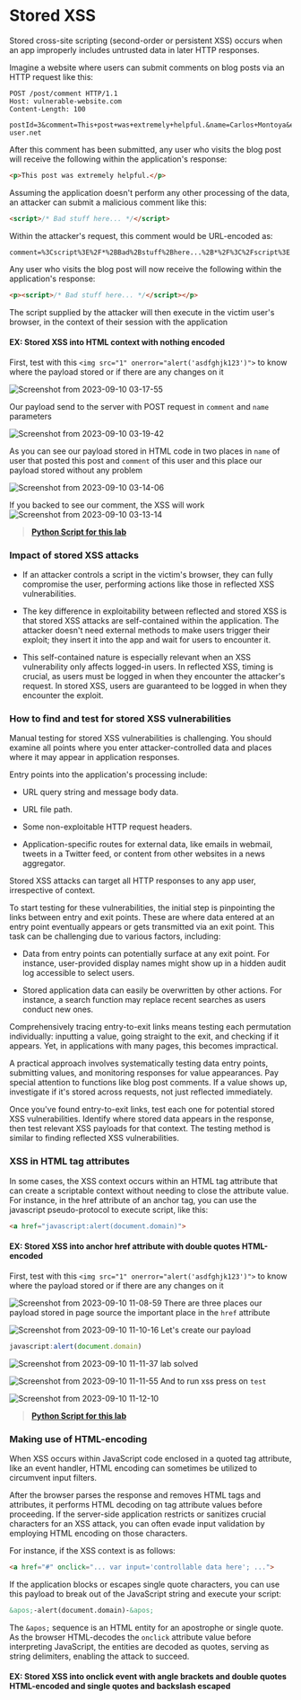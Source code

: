 # Stored XSS

Stored cross-site scripting (second-order or persistent XSS) occurs when an app improperly includes untrusted data in later HTTP responses.

Imagine a website where users can submit comments on blog posts via an HTTP request like this:

```log
POST /post/comment HTTP/1.1
Host: vulnerable-website.com
Content-Length: 100

postId=3&comment=This+post+was+extremely+helpful.&name=Carlos+Montoya&email=carlos%40normal-user.net
```

After this comment has been submitted, any user who visits the blog post will receive the following within the application's response:

```html
<p>This post was extremely helpful.</p>
```

Assuming the application doesn't perform any other processing of the data, an attacker can submit a malicious comment like this:

```html
<script>/* Bad stuff here... */</script>
```

Within the attacker's request, this comment would be URL-encoded as:

```log
comment=%3Cscript%3E%2F*%2BBad%2Bstuff%2Bhere...%2B*%2F%3C%2Fscript%3E
```

Any user who visits the blog post will now receive the following within the application's response:

```html
<p><script>/* Bad stuff here... */</script></p>
```

The script supplied by the attacker will then execute in the victim user's browser, in the context of their session with the application

#### EX: Stored XSS into HTML context with nothing encoded

First, test with this `<img src="1" onerror="alert('asdfghjk123')">` to know where the payload stored or if there are any changes on it

![Screenshot from 2023-09-10 03-17-55](https://github.com/MohammedHawary/Web-Penetration/assets/94152045/375c4aa5-eae1-4f68-8440-35303b2b7370)

Our payload send to the server with POST request in `comment` and `name` parameters

![Screenshot from 2023-09-10 03-19-42](https://github.com/MohammedHawary/Web-Penetration/assets/94152045/8d8eede0-0a16-4e3d-b188-9d0b71c7f31a)

As you can see our payload stored in HTML code in two places in `name` of user that posted this post and `comment` of this user and this place our payload stored without any problem

![Screenshot from 2023-09-10 03-14-06](https://github.com/MohammedHawary/Web-Penetration/assets/94152045/587c3b6a-46cb-4aad-ad39-78555713c7eb)

If you backed to see our comment, the XSS will work![Screenshot from 2023-09-10 03-13-14](https://github.com/MohammedHawary/Web-Penetration/assets/94152045/4d19291c-8b35-481f-8080-332303f3436f)

> [**Python Script for this lab**](https://github.com/MohammedHawary/Solve-Portswigger-Labs-With_py/blob/main/XSS/Stored_XSS_into_HTML_context_with_nothing_encoded.py) 

### Impact of stored XSS attacks

- If an attacker controls a script in the victim's browser, they can fully compromise the user, performing actions like those in reflected XSS vulnerabilities.

- The key difference in exploitability between reflected and stored XSS is that stored XSS attacks are self-contained within the application. The attacker doesn't need external methods to make users trigger their exploit; they insert it into the app and wait for users to encounter it.

- This self-contained nature is especially relevant when an XSS vulnerability only affects logged-in users. In reflected XSS, timing is crucial, as users must be logged in when they encounter the attacker's request. In stored XSS, users are guaranteed to be logged in when they encounter the exploit.

### How to find and test for stored XSS vulnerabilities

Manual testing for stored XSS vulnerabilities is challenging. You should examine all points where you enter attacker-controlled data and places where it may appear in application responses.

Entry points into the application's processing include: 

- URL query string and message body data.

- URL file path.

- Some non-exploitable HTTP request headers.

- Application-specific routes for external data, like emails in webmail, tweets in a Twitter feed, or content from other websites in a news aggregator.

Stored XSS attacks can target all HTTP responses to any app user, irrespective of context.

To start testing for these vulnerabilities, the initial step is pinpointing the links between entry and exit points. These are where data entered at an entry point eventually appears or gets transmitted via an exit point. This task can be challenging due to various factors, including:

- Data from entry points can potentially surface at any exit point. For instance, user-provided display names might show up in a hidden audit log accessible to select users.

- Stored application data can easily be overwritten by other actions. For instance, a search function may replace recent searches as users conduct new ones.

Comprehensively tracing entry-to-exit links means testing each permutation individually: inputting a value, going straight to the exit, and checking if it appears. Yet, in applications with many pages, this becomes impractical.

A practical approach involves systematically testing data entry points, submitting values, and monitoring responses for value appearances. Pay special attention to functions like blog post comments. If a value shows up, investigate if it's stored across requests, not just reflected immediately.

Once you've found entry-to-exit links, test each one for potential stored XSS vulnerabilities. Identify where stored data appears in the response, then test relevant XSS payloads for that context. The testing method is similar to finding reflected XSS vulnerabilities.

### XSS in HTML tag attributes

In some cases, the XSS context occurs within an HTML tag attribute that can create a scriptable context without needing to close the attribute value. For instance, in the href attribute of an anchor tag, you can use the javascript pseudo-protocol to execute script, like this:

```html
<a href="javascript:alert(document.domain)">
```

#### EX: Stored XSS into anchor href attribute with double quotes HTML-encoded

First, test with this `<img src="1" onerror="alert('asdfghjk123')">` to know where the payload stored or if there are any changes on it

![Screenshot from 2023-09-10 11-08-59](https://github.com/MohammedHawary/Web-Penetration/assets/94152045/4eeedb33-da2d-4c20-bc2d-4b71d9b1ad3a)
There are three places our payload stored in page source the important place in the `href` attribute

![Screenshot from 2023-09-10 11-10-16](https://github.com/MohammedHawary/Web-Penetration/assets/94152045/211ef9fe-ccd2-466e-b57a-5aab869f8b9b)
Let's create our payload 

```js
javascript:alert(document.domain)
```

![Screenshot from 2023-09-10 11-11-37](https://github.com/MohammedHawary/Web-Penetration/assets/94152045/2dea4876-640c-44f8-b582-9b73a8f7dde1)
lab solved

![Screenshot from 2023-09-10 11-11-55](https://github.com/MohammedHawary/Web-Penetration/assets/94152045/177fce5a-3ae9-4473-b077-e08781773b7c)
And to run xss press on `test`

![Screenshot from 2023-09-10 11-12-10](https://github.com/MohammedHawary/Web-Penetration/assets/94152045/e01f6108-b1b6-4622-b75e-39b1a84a05c1)

> [**Python Script for this lab**](https://github.com/MohammedHawary/Solve-Portswigger-Labs-With_py/blob/main/XSS/Stored_XSS_into_anchor_href_attribute_with_double_quotes_HTML_encoded.py)

### Making use of HTML-encoding

When XSS occurs within JavaScript code enclosed in a quoted tag attribute, like an event handler, HTML encoding can sometimes be utilized to circumvent input filters.

After the browser parses the response and removes HTML tags and attributes, it performs HTML decoding on tag attribute values before proceeding. If the server-side application restricts or sanitizes crucial characters for an XSS attack, you can often evade input validation by employing HTML encoding on those characters.

For instance, if the XSS context is as follows:

```html
<a href="#" onclick="... var input='controllable data here'; ...">
```

If the application blocks or escapes single quote characters, you can use this payload to break out of the JavaScript string and execute your script:

```html
&apos;-alert(document.domain)-&apos;
```

The `&apos;` sequence is an HTML entity for an apostrophe or single quote. As the browser HTML-decodes the `onclick` attribute value before interpreting JavaScript, the entities are decoded as quotes, serving as string delimiters, enabling the attack to succeed.

#### EX: Stored XSS into onclick event with angle brackets and double quotes HTML-encoded and single quotes and backslash escaped

